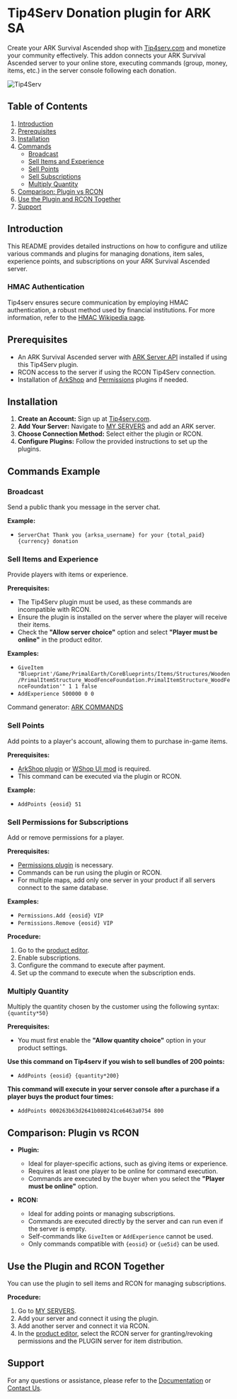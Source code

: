 # Tip4Serv Donation plugin for ARK SA

Create your ARK Survival Ascended shop with [Tip4serv.com](https://tip4serv.com/?ads=github) and monetize your community effectively. This addon connects your ARK Survival Ascended server to your online store, executing commands (group, money, items, etc.) in the server console following each donation.

![Tip4Serv](https://tip4serv.com/img/logo.png)

## Table of Contents

1. [Introduction](#introduction)
2. [Prerequisites](#prerequisites)
3. [Installation](#installation)
4. [Commands](#commands-example)
    - [Broadcast](#broadcast)
    - [Sell Items and Experience](#sell-items-and-experience)
    - [Sell Points](#sell-points)
    - [Sell Subscriptions](#sell-permissions-for-subscriptions)
    - [Multiply Quantity](#multiply-quantity)
5. [Comparison: Plugin vs RCON](#comparison-plugin-vs-rcon)
6. [Use the Plugin and RCON Together](#use-the-plugin-and-rcon-together)
7. [Support](#support)

## Introduction

This README provides detailed instructions on how to configure and utilize various commands and plugins for managing donations, item sales, experience points, and subscriptions on your ARK Survival Ascended server.

### HMAC Authentication

Tip4serv ensures secure communication by employing HMAC authentication, a robust method used by financial institutions. For more information, refer to the [HMAC Wikipedia page](https://en.wikipedia.org/wiki/HMAC).

## Prerequisites

- An ARK Survival Ascended server with [ARK Server API](https://gameservershub.com/forums/resources/ark-survival-ascended-serverapi-crossplay-supported.683/) installed if using this Tip4Serv plugin.
- RCON access to the server if using the RCON Tip4Serv connection.
- Installation of [ArkShop](https://gameservershub.com/forums/resources/ark-survival-ascended-arkshop-crossplay-supported.714/) and [Permissions](https://gameservershub.com/forums/resources/ark-survival-ascended-permissions-crossplay-supported.713/) plugins if needed.

## Installation

1. **Create an Account:** Sign up at [Tip4serv.com](https://tip4serv.com/?ads=github).
2. **Add Your Server:** Navigate to [MY SERVERS](https://tip4serv.com/dashboard/my-servers) and add an ARK server.
3. **Choose Connection Method:** Select either the plugin or RCON.
4. **Configure Plugins:** Follow the provided instructions to set up the plugins.

## Commands Example

### Broadcast

Send a public thank you message in the server chat.

**Example:**  
- `ServerChat Thank you {arksa_username} for your {total_paid} {currency} donation`

### Sell Items and Experience

Provide players with items or experience.

**Prerequisites:**  
- The Tip4Serv plugin must be used, as these commands are incompatible with RCON.
- Ensure the plugin is installed on the server where the player will receive their items.
- Check the **"Allow server choice"** option and select **"Player must be online"** in the product editor.

**Examples:**  
- `GiveItem "Blueprint'/Game/PrimalEarth/CoreBlueprints/Items/Structures/Wooden/PrimalItemStructure_WoodFenceFoundation.PrimalItemStructure_WoodFenceFoundation'" 1 1 false`
- `AddExperience 500000 0 0`

Command generator: [ARK COMMANDS](https://arkids.net/commands)

### Sell Points

Add points to a player's account, allowing them to purchase in-game items.

**Prerequisites:**  
- [ArkShop plugin](https://gameservershub.com/forums/resources/ark-survival-ascended-arkshop-crossplay-supported.714/) or [WShop UI mod](https://www.curseforge.com/ark-survival-ascended/mods/wshop-ui) is required.
- This command can be executed via the plugin or RCON.

**Example:**  
- `AddPoints {eosid} 51`

### Sell Permissions for Subscriptions

Add or remove permissions for a player.

**Prerequisites:**  
- [Permissions plugin](https://gameservershub.com/forums/resources/ark-survival-ascended-permissions-crossplay-supported.713/) is necessary.
- Commands can be run using the plugin or RCON.
- For multiple maps, add only one server in your product if all servers connect to the same database.

**Examples:**  
- `Permissions.Add {eosid} VIP`
- `Permissions.Remove {eosid} VIP`

**Procedure:**

1. Go to the [product editor](https://docs.tip4serv.com/store-setup/server-commands).
2. Enable subscriptions.
3. Configure the command to execute after payment.
4. Set up the command to execute when the subscription ends.

### Multiply Quantity

Multiply the quantity chosen by the customer using the following syntax: `{quantity*50}`

**Prerequisites:**  
- You must first enable the **"Allow quantity choice"** option in your product settings. 

**Use this command on Tip4serv if you wish to sell bundles of 200 points:**
- `AddPoints {eosid} {quantity*200}`

**This command will execute in your server console after a purchase if a player buys the product four times:**
- `AddPoints 000263b63d2641b080241ce6463a0754 800`

## Comparison: Plugin vs RCON

- **Plugin:**
  - Ideal for player-specific actions, such as giving items or experience.
  - Requires at least one player to be online for command execution.
  - Commands are executed by the buyer when you select the **"Player must be online"** option.

- **RCON:**
  - Ideal for adding points or managing subscriptions.
  - Commands are executed directly by the server and can run even if the server is empty.
  - Self-commands like `GiveItem` or `AddExperience` cannot be used.
  - Only commands compatible with `{eosid}` or `{ue5id}` can be used.

## Use the Plugin and RCON Together

You can use the plugin to sell items and RCON for managing subscriptions.

**Procedure:**

1. Go to [MY SERVERS](https://tip4serv.com/dashboard/my-servers).
2. Add your server and connect it using the plugin.
3. Add another server and connect it via RCON.
4. In the [product editor](https://docs.tip4serv.com/store-setup/server-commands#id-2.-product-editor), select the RCON server for granting/revoking permissions and the PLUGIN server for item distribution.

## Support

For any questions or assistance, please refer to the [Documentation](https://docs.tip4serv.com) or [Contact Us](https://tip4serv.com/contact).
